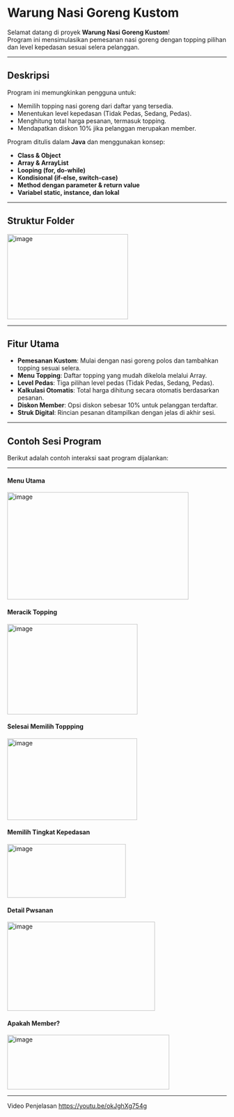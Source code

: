 # Warung Nasi Goreng Kustom

Selamat datang di proyek **Warung Nasi Goreng Kustom**!  
Program ini mensimulasikan pemesanan nasi goreng dengan topping pilihan dan level kepedasan sesuai selera pelanggan.

---

## Deskripsi

Program ini memungkinkan pengguna untuk:
- Memilih topping nasi goreng dari daftar yang tersedia.
- Menentukan level kepedasan (Tidak Pedas, Sedang, Pedas).
- Menghitung total harga pesanan, termasuk topping.
- Mendapatkan diskon 10% jika pelanggan merupakan member.

Program ditulis dalam **Java** dan menggunakan konsep:
- **Class & Object**
- **Array & ArrayList**
- **Looping (for, do-while)**
- **Kondisional (if-else, switch-case)**
- **Method dengan parameter & return value**
- **Variabel static, instance, dan lokal**

---

## Struktur Folder
<img width="277" height="195" alt="image" src="https://github.com/user-attachments/assets/03c3c218-d905-4ad0-a683-88361bf8bfef" />

---
## **Fitur Utama**
- **Pemesanan Kustom**: Mulai dengan nasi goreng polos dan tambahkan topping sesuai selera.
- **Menu Topping**: Daftar topping yang mudah dikelola melalui Array.
- **Level Pedas**: Tiga pilihan level pedas (Tidak Pedas, Sedang, Pedas).
- **Kalkulasi Otomatis**: Total harga dihitung secara otomatis berdasarkan pesanan.
- **Diskon Member**: Opsi diskon sebesar 10% untuk pelanggan terdaftar.
- **Struk Digital**: Rincian pesanan ditampilkan dengan jelas di akhir sesi.

---

## **Contoh Sesi Program**
Berikut adalah contoh interaksi saat program dijalankan:

---

<h4>Menu Utama</h4>
<img width="416" height="246" alt="image" src="https://github.com/user-attachments/assets/f65dbff5-895c-4f41-b012-df6883522f70" />

<h4>Meracik Topping</h4>
<img width="299" height="207" alt="image" src="https://github.com/user-attachments/assets/dc1cb0ce-eef5-4fcf-b442-4c155625ac97" />

<h4>Selesai Memilih Toppping</h4>
<img width="298" height="187" alt="image" src="https://github.com/user-attachments/assets/8f0d6fb7-725c-4917-9a89-d32f3ac4c472" />

<h4>Memilih Tingkat Kepedasan</h4>
<img width="272" height="123" alt="image" src="https://github.com/user-attachments/assets/3ff3f2c3-d86a-4a98-b033-16c3bb2bf9b7" />

<h4>Detail Pwsanan</h4>
<img width="339" height="204" alt="image" src="https://github.com/user-attachments/assets/a4e21809-7abd-4264-a274-7a5cb93e8c68" />

<h4>Apakah Member?</h4><img width="372" height="125" alt="image" src="https://github.com/user-attachments/assets/a28be398-6328-4ec5-a8b7-5560536a98ec" />




---
Video Penjelasan
https://youtu.be/okJghXg754g




